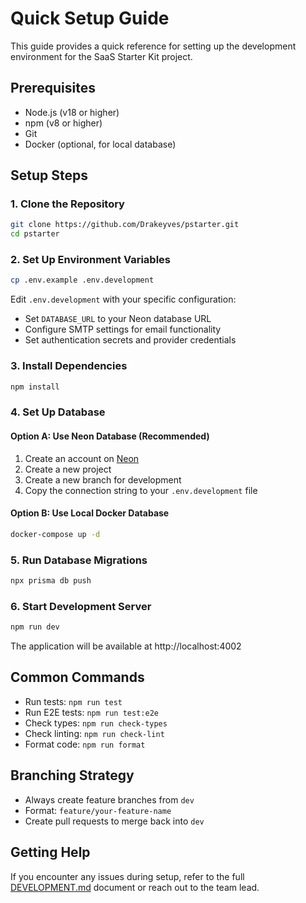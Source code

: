 # Quick Setup Guide

This guide provides a quick reference for setting up the development environment for the SaaS Starter Kit project.

## Prerequisites

- Node.js (v18 or higher)
- npm (v8 or higher)
- Git
- Docker (optional, for local database)

## Setup Steps

### 1. Clone the Repository

```bash
git clone https://github.com/Drakeyves/pstarter.git
cd pstarter
```

### 2. Set Up Environment Variables

```bash
cp .env.example .env.development
```

Edit `.env.development` with your specific configuration:

- Set `DATABASE_URL` to your Neon database URL
- Configure SMTP settings for email functionality
- Set authentication secrets and provider credentials

### 3. Install Dependencies

```bash
npm install
```

### 4. Set Up Database

#### Option A: Use Neon Database (Recommended)

1. Create an account on [Neon](https://neon.tech/)
2. Create a new project
3. Create a new branch for development
4. Copy the connection string to your `.env.development` file

#### Option B: Use Local Docker Database

```bash
docker-compose up -d
```

### 5. Run Database Migrations

```bash
npx prisma db push
```

### 6. Start Development Server

```bash
npm run dev
```

The application will be available at http://localhost:4002

## Common Commands

- Run tests: `npm run test`
- Run E2E tests: `npm run test:e2e`
- Check types: `npm run check-types`
- Check linting: `npm run check-lint`
- Format code: `npm run format`

## Branching Strategy

- Always create feature branches from `dev`
- Format: `feature/your-feature-name`
- Create pull requests to merge back into `dev`

## Getting Help

If you encounter any issues during setup, refer to the full [DEVELOPMENT.md](./DEVELOPMENT.md) document or reach out to the team lead. 